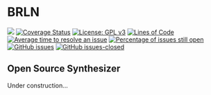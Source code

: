 # BRLN
![](https://github.com/etk70182/brln/workflows/build/badge.svg)
[![Coverage Status](https://coveralls.io/repos/github/etk70182/brln/badge.svg?branch=feature_branch)](https://coveralls.io/github/etk70182/brln?branch=feature_branch)
[![License: GPL v3](https://img.shields.io/badge/License-GPLv3-blue.svg)](https://www.gnu.org/licenses/gpl-3.0)
[![Lines of Code](https://tokei.rs/b1/github/etk70182/brln)](https://github.com/Aaronepower/tokei)
[![Average time to resolve an issue](http://isitmaintained.com/badge/resolution/etk70182/brln.svg)](http://isitmaintained.com/project/etk70182/brln "Average time to resolve an issue")
[![Percentage of issues still open](http://isitmaintained.com/badge/open/etk70182/brln.svg)](http://isitmaintained.com/project/etk70182/brln "Percentage of issues still open")
[![GitHub issues](https://img.shields.io/github/issues/etk70182/brln.svg)](https://GitHub.com/etk70182/brln/issues/)
[![GitHub issues-closed](https://img.shields.io/github/issues-closed/etk70182/brln.svg)](https://GitHub.com/etk70182/brln/issues?q=is%3Aissue+is%3Aclosed)
## Open Source Synthesizer

Under construction...
